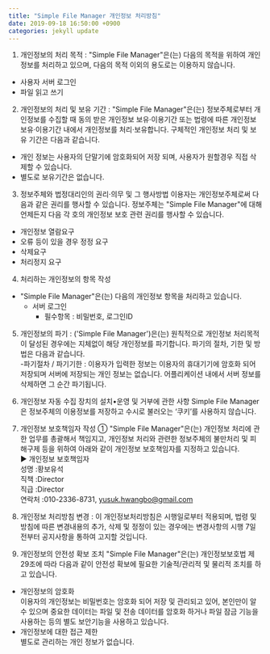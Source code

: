 ```yaml
---
title: "Simple File Manager 개인정보 처리방침"
date: 2019-09-18 16:50:00 +0900
categories: jekyll update
---
```

  1. 개인정보의 처리 목적 : "Simple File Manager"은(는) 다음의 목적을 위하여 개인정보를 처리하고 있으며, 다음의 목적 이외의 용도로는 이용하지 않습니다.  
  - 사용자 서버 로그인   
  - 파일 읽고 쓰기
  
  2. 개인정보의 처리 및 보유 기간 : "Simple File Manager"은(는) 정보주체로부터 개인정보를 수집할 때 동의 받은 개인정보 보유·이용기간 또는 법령에 따른 개인정보 보유·이용기간 내에서 개인정보를 처리·보유합니다. 구체적인 개인정보 처리 및 보유 기간은 다음과 같습니다.  
  - 개인 정보는 사용자의 단말기에 암호화되어 저장 되며, 사용자가 원할경우 직접 삭제할 수 있습니다.
  - 별도로 보유기간은 없습니다.

  3. 정보주체와 법정대리인의 권리·의무 및 그 행사방법 이용자는 개인정보주체로써 다음과 같은 권리를 행사할 수 있습니다. 정보주체는 "Simple File Manager"에 대해 언제든지 다음 각 호의 개인정보 보호 관련 권리를 행사할 수 있습니다.  
  - 개인정보 열람요구  
  - 오류 등이 있을 경우 정정 요구  
  - 삭제요구  
  - 처리정지 요구  
    
  4. 처리하는 개인정보의 항목 작성 
  - "Simple File Manager"은(는) 다음의 개인정보 항목을 처리하고 있습니다.  
    - 서버 로그인  
      - 필수항목 : 비밀번호, 로그인ID  
  
  5. 개인정보의 파기 : <Simple File Manager>('Simple File Manager')은(는) 원칙적으로 개인정보 처리목적이 달성된 경우에는 지체없이 해당 개인정보를 파기합니다. 파기의 절차, 기한 및 방법은 다음과 같습니다.  
  -파기절차 / 파기기한 : 이용자가 입력한 정보는 이용자의 휴대기기에 암호화 되어 저장되며 서버에 저장되는 개인 정보는 없습니다. 어플리케이션 내에서 서버 정보를 삭제하면 그 순간 파기됩니다.
  
  6. 개인정보 자동 수집 장치의 설치•운영 및 거부에 관한 사항
  Simple File Manager 은 정보주체의 이용정보를 저장하고 수시로 불러오는 ‘쿠키’를 사용하지 않습니다.
  
  7. 개인정보 보호책임자 작성 
    ①  "Simple File Manager"은(는) 개인정보 처리에 관한 업무를 총괄해서 책임지고, 개인정보 처리와 관련한 정보주체의 불만처리 및 피해구제 등을 위하여 아래와 같이 개인정보 보호책임자를 지정하고 있습니다.  
    ▶ 개인정보 보호책임자  
    성명 :황보유석  
    직책 :Director  
    직급 :Director  
    연락처 :010-2336-8731, yusuk.hwangbo@gmail.com  
    
  8. 개인정보 처리방침 변경 : 이 개인정보처리방침은 시행일로부터 적용되며, 법령 및 방침에 따른 변경내용의 추가, 삭제 및 정정이 있는 경우에는 변경사항의 시행 7일 전부터 공지사항을 통하여 고지할 것입니다.  
  
  9. 개인정보의 안전성 확보 조치 "Simple File Manager"은(는) 개인정보보호법 제29조에 따라 다음과 같이 안전성 확보에 필요한 기술적/관리적 및 물리적 조치를 하고 있습니다.  
  - 개인정보의 암호화  
  이용자의 개인정보는 비밀번호는 암호화 되어 저장 및 관리되고 있어, 본인만이 알 수 있으며 중요한 데이터는 파일 및 전송 데이터를 암호화 하거나 파일 잠금 기능을 사용하는 등의 별도 보안기능을 사용하고 있습니다.  
  - 개인정보에 대한 접근 제한  
  별도로 관리하는 개인 정보가 없습니다.
